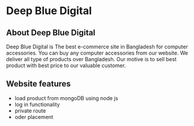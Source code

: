 # Deep Blue Digital

## About Deep Blue Digital
Deep Blue Digital is The best e-commerce site in Bangladesh for computer accessories. You can buy any computer accessories from our website. We deliver all type of products over Bangladesh. Our motive is to sell best product with best price to our valuable customer.

## Website features
- load product from mongoDB using node js
- log in functionality
- private route
- oder placement